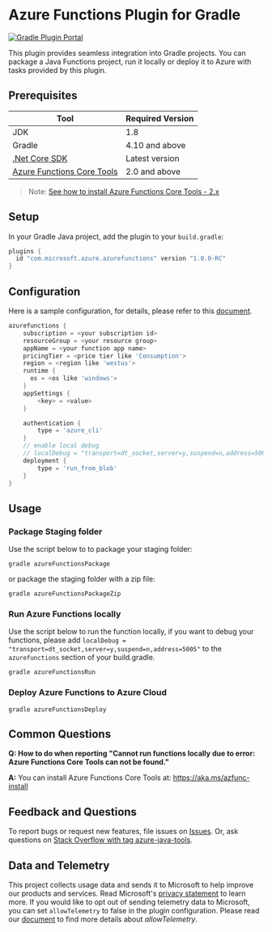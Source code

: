 # Azure Functions Plugin for Gradle

[![Gradle Plugin Portal](https://img.shields.io/badge/gradle%20plugin-v1.0.0-blue.svg)](https://plugins.gradle.org/plugin/com.microsoft.azure.azurefunctions)

This plugin provides seamless integration into Gradle projects. You can package a Java Functions project, run it locally or deploy it to Azure with tasks provided by this plugin.

## Prerequisites

Tool | Required Version
---|---
JDK | 1.8
Gradle | 4.10 and above
[.Net Core SDK](https://www.microsoft.com/net/core) | Latest version
[Azure Functions Core Tools](https://www.npmjs.com/package/azure-functions-core-tools) | 2.0 and above
>Note: [See how to install Azure Functions Core Tools - 2.x](https://aka.ms/azfunc-install)


## Setup
In your Gradle Java project, add the plugin to your `build.gradle`:
```groovy
plugins {
  id "com.microsoft.azure.azurefunctions" version "1.0.0-RC"
}
```

## Configuration
Here is a sample configuration, for details, please refer to this [document](https://github.com/microsoft/azure-gradle-plugins/wiki/Configuration).
```groovy 
azurefunctions {
    subscription = <your subscription id>
    resourceGroup = <your resource group>
    appName = <your function app name>
    pricingTier = <price tier like 'Consumption'>
    region = <region like 'westus'>
    runtime {
      os = <os like 'windows'>
    }
    appSettings {
        <key> = <value>
    }

    authentication {
        type = 'azure_cli' 
    }
    // enable local debug 
    // localDebug = "transport=dt_socket,server=y,suspend=n,address=5005"
    deployment {
        type = 'run_from_blob'
    }
}
```

## Usage

### Package Staging folder
Use the script below to  to package your staging folder:

```shell
gradle azureFunctionsPackage
```
or package the staging folder with a zip file:

```shell
gradle azureFunctionsPackageZip
```
### Run Azure Functions locally
Use the script below to run the function locally, if you want to debug your functions, please add `localDebug = "transport=dt_socket,server=y,suspend=n,address=5005"` to the `azurefunctions` section of your build.gradle.

```shell
gradle azureFunctionsRun
```
### Deploy Azure Functions to Azure Cloud
```shell
gradle azureFunctionsDeploy
```

## Common Questions
**Q: How to do when reporting "Cannot run functions locally due to error: Azure Functions Core Tools can not be found."**

**A:** You can install Azure Functions Core Tools at: https://aka.ms/azfunc-install

## Feedback and Questions
To report bugs or request new features, file issues on [Issues](https://github.com/microsoft/azure-gradle-plugins/issues). Or, ask questions on [Stack Overflow with tag azure-java-tools](https://stackoverflow.com/questions/tagged/azure-java-tools).

## Data and Telemetry
This project collects usage data and sends it to Microsoft to help improve our products and services.
Read Microsoft's [privacy statement](https://privacy.microsoft.com/en-us/privacystatement) to learn more.
If you would like to opt out of sending telemetry data to Microsoft, you can set `allowTelemetry` to false in the plugin configuration.
Please read our [document](https://github.com/microsoft/azure-gradle-plugins/wiki/Configuration) to find more details about *allowTelemetry*.
